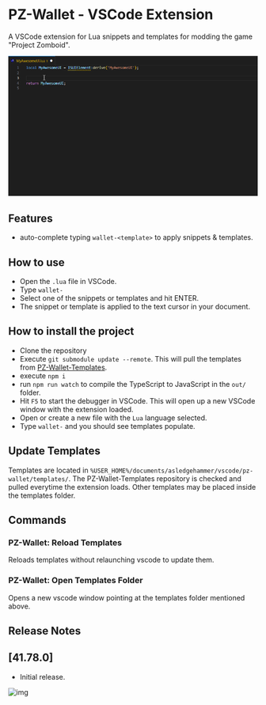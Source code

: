# PZ-Wallet - VSCode Extension

A VSCode extension for Lua snippets and templates for modding the game \"Project Zomboid\".

![img](./assets/media/banner.gif)

## Features

- auto-complete typing `wallet-<template>` to apply snippets & templates.

## How to use

- Open the `.lua` file in VSCode.
- Type `wallet-`
- Select one of the snippets or templates and hit ENTER.
- The snippet or template is applied to the text cursor in your document.

## How to install the project
- Clone the repository
- Execute `git submodule update --remote`. This will pull the templates from [PZ-Wallet-Templates](https://github.com/asledgehammer/PZ-Wallet-Templates).
- execute `npm i`
- run `npm run watch` to compile the TypeScript to JavaScript in the `out/` folder.
- Hit `F5` to start the debugger in VSCode. This will open up a new VSCode window with the extension loaded.
- Open or create a new file with the `Lua` language selected.
- Type `wallet-` and you should see templates populate.

## Update Templates
Templates are located in `%USER_HOME%/documents/asledgehammer/vscode/pz-wallet/templates/`. The PZ-Wallet-Templates 
repository is checked and pulled everytime the extension loads. Other templates may be placed inside the templates folder.

## Commands

### PZ-Wallet: Reload Templates
Reloads templates without relaunching vscode to update them.

### PZ-Wallet: Open Templates Folder
Opens a new vscode window pointing at the templates folder mentioned above.

## Release Notes

## [41.78.0]
- Initial release.

![img](https://i.imgur.com/ZLnfTK4.png)
